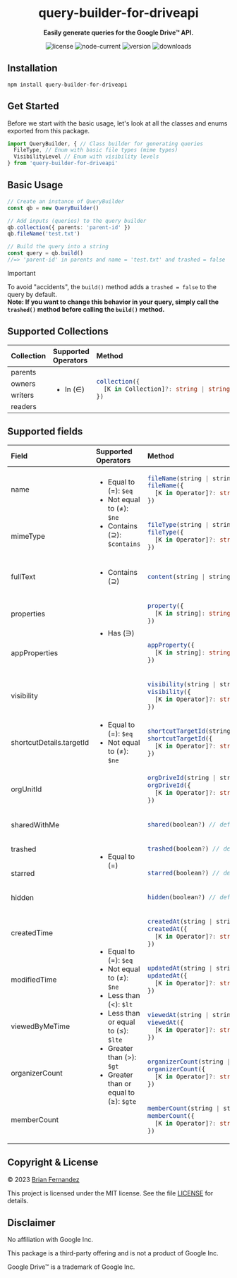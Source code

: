 <h1 align="center">
  query-builder-for-driveapi
</h1>

<p align="center">
  <b>Easily generate queries for the Google Drive™ API.</b>
</p>

<div align="center">

  ![license](https://img.shields.io/npm/l/query-builder-for-driveapi?color=blue)
  ![node-current](https://img.shields.io/node/v/query-builder-for-driveapi?color=darkgreen)
  ![version](https://img.shields.io/npm/v/query-builder-for-driveapi?color=orange)
  ![downloads](https://img.shields.io/npm/dt/query-builder-for-driveapi.svg)

</div>

## Installation

```shell
npm install query-builder-for-driveapi
```

## Get Started

Before we start with the basic usage, let's look at all the classes and enums exported from this package.

```ts
import QueryBuilder, { // Class builder for generating queries
  FileType, // Enum with basic file types (mime types)
  VisibilityLevel // Enum with visibility levels
} from 'query-builder-for-driveapi'
```

## Basic Usage

```ts
// Create an instance of QueryBuilder
const qb = new QueryBuilder()

// Add inputs (queries) to the query builder
qb.collection({ parents: 'parent-id' })
qb.fileName('test.txt')

// Build the query into a string
const query = qb.build()
//=> 'parent-id' in parents and name = 'test.txt' and trashed = false
```

> [!IMPORTANT]
> To avoid "accidents", the `build()` method adds a `trashed = false` to the query by default. <br>
> <b>Note: If you want to change this behavior in your query, simply call the `trashed()` method before calling the `build()` method.</b>

## Supported Collections

<table>
<thead>
<tr><th align='left'>Collection</th><th align='left'>Supported Operators</th><th align='left'>Method</th></tr>
</thead>
<tbody>
<tr><td>parents</td><td rowspan="4">

- In (∈)

</td><td rowspan="4">

```ts
collection({
  [K in Collection]?: string | string[]
})
```

</td></tr>
<tr><td>owners</td></tr>
<tr><td>writers</td></tr>
<tr><td>readers</td></tr>
</tbody>
</table>

## Supported fields

<table>
<thead>
<tr><th align='left'>Field</th><th align='left'>Supported Operators</th><th align='left'>Method</th></tr>
</thead>
<tbody>
<tr><td>name</td><td rowspan="2">

- Equal to (=): `$eq`
- Not equal to (≠): `$ne`
- Contains (⊇): `$contains`

</td><td>

```ts
fileName(string | string[])
fileName({
  [K in Operator]?: string | string[]
})
```

</td></tr>
<tr><td>mimeType</td><td>

```ts
fileType(string | string[])
fileType({
  [K in Operator]?: string | string[]
})
```

</td></tr>
<tr><td>fullText</td><td>

- Contains (⊇)

</td><td>

```ts
content(string | string[])
```

</td></tr>
<tr><td>properties</td><td rowspan="2">

- Has (∋)

</td><td>

```ts
property({
  [K in string]: string | string[]
})
```

</td></tr>
<tr><td>appProperties</td><td>

```ts
appProperty({
  [K in string]: string | string[]
})
```

</td></tr>
<tr><td>visibility</td><td rowspan="3">

- Equal to (=): `$eq`
- Not equal to (≠): `$ne`

</td><td>

```ts
visibility(string | string[])
visibility({
  [K in Operator]?: string | string[]
})
```

</td></tr>
<tr><td>shortcutDetails.targetId</td><td>

```ts
shortcutTargetId(string | string[])
shortcutTargetId({
  [K in Operator]?: string | string[]
})
```

</td></tr>
<tr><td>orgUnitId</td><td>

```ts
orgDriveId(string | string[])
orgDriveId({
  [K in Operator]?: string | string[]
})
```

</td></tr>
<tr><td>sharedWithMe</td><td rowspan="4">

- Equal to (=)

</td><td>

```ts
shared(boolean?) // default: true
```

</td></tr>
<tr><td>trashed</td><td>

```ts
trashed(boolean?) // default: true
```

</td></tr>
<tr><td>starred</td><td>

```ts
starred(boolean?) // default: true
```

</td></tr>
<tr><td>hidden</td><td>

```ts
hidden(boolean?) // default: true
```

</td></tr>
<tr><td>createdTime</td><td rowspan="5">

- Equal to (=): `$eq`
- Not equal to (≠): `$ne`
- Less than (<): `$lt`
- Less than or equal to (≤): `$lte`
- Greater than (>): `$gt`
- Greater than or equal to (≥): `$gte`

</td><td>

```ts
createdAt(string | string[])
createdAt({
  [K in Operator]?: string | string[]
})
```

</td></tr>
<tr><td>modifiedTime</td><td>

```ts
updatedAt(string | string[])
updatedAt({
  [K in Operator]?: string | string[]
})
```
  
</td></tr>
<tr><td>viewedByMeTime</td><td>

```ts
viewedAt(string | string[])
viewedAt({
  [K in Operator]?: string | string[]
})
```

</td></tr>
<tr><td>organizerCount</td><td>

```ts
organizerCount(string | string[])
organizerCount({
  [K in Operator]?: string | string[]
})
```

</td></tr>
<tr><td>memberCount</td><td>

```ts
memberCount(string | string[])
memberCount({
  [K in Operator]?: string | string[]
})
```

</td></tr>
</tbody>
</table>

## Copyright & License

© 2023 [Brian Fernandez](https://github.com/br14n-sol)

This project is licensed under the MIT license. See the file [LICENSE](LICENSE) for details.

## Disclaimer

No affiliation with Google Inc.

This package is a third-party offering and is not a product of Google Inc.

Google Drive™ is a trademark of Google Inc.
